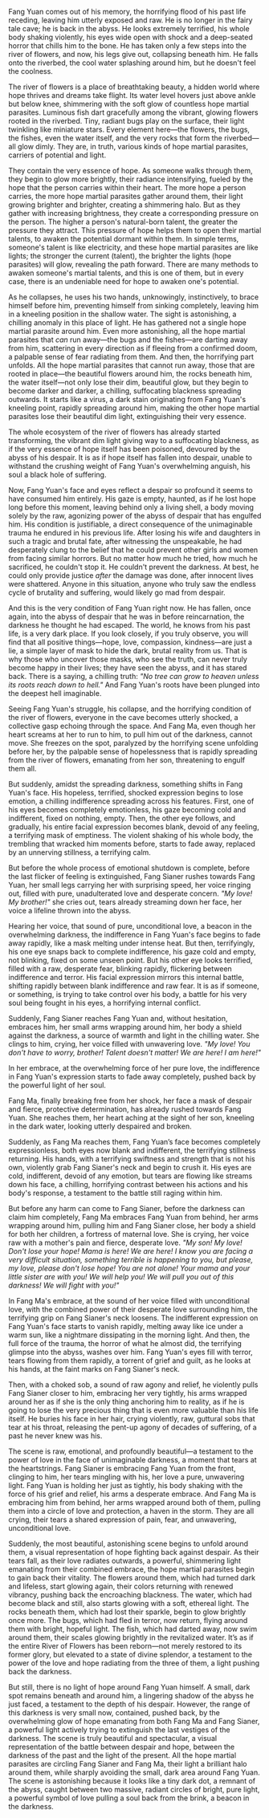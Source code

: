 Fang Yuan comes out of his memory, the horrifying flood of his past life receding, leaving him utterly exposed and raw. He is no longer in the fairy tale cave; he is back in the abyss. He looks extremely terrified, his whole body shaking violently, his eyes wide open with shock and a deep-seated horror that chills him to the bone. He has taken only a few steps into the river of flowers, and now, his legs give out, collapsing beneath him. He falls onto the riverbed, the cool water splashing around him, but he doesn't feel the coolness.

The river of flowers is a place of breathtaking beauty, a hidden world where hope thrives and dreams take flight. Its water level hovers just above ankle but below knee, shimmering with the soft glow of countless hope martial parasites. Luminous fish dart gracefully among the vibrant, glowing flowers rooted in the riverbed. Tiny, radiant bugs play on the surface, their light twinkling like miniature stars. Every element here—the flowers, the bugs, the fishes, even the water itself, and the very rocks that form the riverbed—all glow dimly. They are, in truth, various kinds of hope martial parasites, carriers of potential and light.

They contain the very essence of hope. As someone walks through them, they begin to glow more brightly, their radiance intensifying, fueled by the hope that the person carries within their heart. The more hope a person carries, the more hope martial parasites gather around them, their light growing brighter and brighter, creating a shimmering halo. But as they gather with increasing brightness, they create a corresponding pressure on the person. The higher a person's natural-born talent, the greater the pressure they attract. This pressure of hope helps them to open their martial talents, to awaken the potential dormant within them. In simple terms, someone's talent is like electricity, and these hope martial parasites are like lights; the stronger the current (talent), the brighter the lights (hope parasites) will glow, revealing the path forward. There are many methods to awaken someone's martial talents, and this is one of them, but in every case, there is an undeniable need for hope to awaken one's potential.

As he collapses, he uses his two hands, unknowingly, instinctively, to brace himself before him, preventing himself from sinking completely, leaving him in a kneeling position in the shallow water. The sight is astonishing, a chilling anomaly in this place of light. He has gathered not a single hope martial parasite around him. Even more astonishing, all the hope martial parasites that _can_ run away—the bugs and the fishes—are darting away from him, scattering in every direction as if fleeing from a confirmed doom, a palpable sense of fear radiating from them. And then, the horrifying part unfolds. All the hope martial parasites that cannot run away, those that are rooted in place—the beautiful flowers around him, the rocks beneath him, the water itself—not only lose their dim, beautiful glow, but they begin to become darker and darker, a chilling, suffocating blackness spreading outwards. It starts like a virus, a dark stain originating from Fang Yuan's kneeling point, rapidly spreading around him, making the other hope martial parasites lose their beautiful dim light, extinguishing their very essence.

The whole ecosystem of the river of flowers has already started transforming, the vibrant dim light giving way to a suffocating blackness, as if the very essence of hope itself has been poisoned, devoured by the abyss of his despair. It is as if hope itself has fallen into despair, unable to withstand the crushing weight of Fang Yuan's overwhelming anguish, his soul a black hole of suffering.

Now, Fang Yuan's face and eyes reflect a despair so profound it seems to have consumed him entirely. His gaze is empty, haunted, as if he lost hope long before this moment, leaving behind only a living shell, a body moving solely by the raw, agonizing power of the abyss of despair that has engulfed him. His condition is justifiable, a direct consequence of the unimaginable trauma he endured in his previous life. After losing his wife and daughters in such a tragic and brutal fate, after witnessing the unspeakable, he had desperately clung to the belief that he could prevent other girls and women from facing similar horrors. But no matter how much he tried, how much he sacrificed, he couldn't stop it. He couldn't prevent the darkness. At best, he could only provide justice _after_ the damage was done, after innocent lives were shattered. Anyone in this situation, anyone who truly saw the endless cycle of brutality and suffering, would likely go mad from despair.

And this is the very condition of Fang Yuan right now. He has fallen, once again, into the abyss of despair that he was in before reincarnation, the darkness he thought he had escaped. The world, he knows from his past life, is a very dark place. If you look closely, if you truly observe, you will find that all positive things—hope, love, compassion, kindness—are just a lie, a simple layer of mask to hide the dark, brutal reality from us. That is why those who uncover those masks, who see the truth, can never truly become happy in their lives; they have seen the abyss, and it has stared back. There is a saying, a chilling truth: _"No tree can grow to heaven unless its roots reach down to hell."_ And Fang Yuan's roots have been plunged into the deepest hell imaginable.

Seeing Fang Yuan's struggle, his collapse, and the horrifying condition of the river of flowers, everyone in the cave becomes utterly shocked, a collective gasp echoing through the space. And Fang Ma, even though her heart screams at her to run to him, to pull him out of the darkness, cannot move. She freezes on the spot, paralyzed by the horrifying scene unfolding before her, by the palpable sense of hopelessness that is rapidly spreading from the river of flowers, emanating from her son, threatening to engulf them all.

But suddenly, amidst the spreading darkness, something shifts in Fang Yuan's face. His hopeless, terrified, shocked expression begins to lose emotion, a chilling indifference spreading across his features. First, one of his eyes becomes completely emotionless, his gaze becoming cold and indifferent, fixed on nothing, empty. Then, the other eye follows, and gradually, his entire facial expression becomes blank, devoid of any feeling, a terrifying mask of emptiness. The violent shaking of his whole body, the trembling that wracked him moments before, starts to fade away, replaced by an unnerving stillness, a terrifying calm.

But before the whole process of emotional shutdown is complete, before the last flicker of feeling is extinguished, Fang Sianer rushes towards Fang Yuan, her small legs carrying her with surprising speed, her voice ringing out, filled with pure, unadulterated love and desperate concern. _"My love! My brother!"_ she cries out, tears already streaming down her face, her voice a lifeline thrown into the abyss.

Hearing her voice, that sound of pure, unconditional love, a beacon in the overwhelming darkness, the indifference in Fang Yuan's face begins to fade away rapidly, like a mask melting under intense heat. But then, terrifyingly, his one eye snaps back to complete indifference, his gaze cold and empty, not blinking, fixed on some unseen point. But his other eye looks terrified, filled with a raw, desperate fear, blinking rapidly, flickering between indifference and terror. His facial expression mirrors this internal battle, shifting rapidly between blank indifference and raw fear. It is as if someone, or something, is trying to take control over his body, a battle for his very soul being fought in his eyes, a horrifying internal conflict.

Suddenly, Fang Sianer reaches Fang Yuan and, without hesitation, embraces him, her small arms wrapping around him, her body a shield against the darkness, a source of warmth and light in the chilling water. She clings to him, crying, her voice filled with unwavering love. _"My love! You don't have to worry, brother! Talent doesn't matter! We are here! I am here!"_

In her embrace, at the overwhelming force of her pure love, the indifference in Fang Yuan's expression starts to fade away completely, pushed back by the powerful light of her soul.

Fang Ma, finally breaking free from her shock, her face a mask of despair and fierce, protective determination, has already rushed towards Fang Yuan. She reaches them, her heart aching at the sight of her son, kneeling in the dark water, looking utterly despaired and broken.

Suddenly, as Fang Ma reaches them, Fang Yuan’s face becomes completely expressionless, both eyes now blank and indifferent, the terrifying stillness returning. His hands, with a terrifying swiftness and strength that is not his own, violently grab Fang Sianer's neck and begin to crush it. His eyes are cold, indifferent, devoid of any emotion, but tears are flowing like streams down his face, a chilling, horrifying contrast between his actions and his body's response, a testament to the battle still raging within him.

But before any harm can come to Fang Sianer, before the darkness can claim him completely, Fang Ma embraces Fang Yuan from behind, her arms wrapping around him, pulling him and Fang Sianer close, her body a shield for both her children, a fortress of maternal love. She is crying, her voice raw with a mother's pain and fierce, desperate love. _"My son! My love! Don't lose your hope! Mama is here! We are here! I know you are facing a very difficult situation, something terrible is happening to you, but please, my love, please don't lose hope! You are not alone! Your mama and your little sister are with you! We will help you! We will pull you out of this darkness! We will fight with you!"_

In Fang Ma's embrace, at the sound of her voice filled with unconditional love, with the combined power of their desperate love surrounding him, the terrifying grip on Fang Sianer's neck loosens. The indifferent expression on Fang Yuan's face starts to vanish rapidly, melting away like ice under a warm sun, like a nightmare dissipating in the morning light. And then, the full force of the trauma, the horror of what he almost did, the terrifying glimpse into the abyss, washes over him. Fang Yuan's eyes fill with terror, tears flowing from them rapidly, a torrent of grief and guilt, as he looks at his hands, at the faint marks on Fang Sianer's neck.

Then, with a choked sob, a sound of raw agony and relief, he violently pulls Fang Sianer closer to him, embracing her very tightly, his arms wrapped around her as if she is the only thing anchoring him to reality, as if he is going to lose the very precious thing that is even more valuable than his life itself. He buries his face in her hair, crying violently, raw, guttural sobs that tear at his throat, releasing the pent-up agony of decades of suffering, of a past he never knew was his.

The scene is raw, emotional, and profoundly beautiful—a testament to the power of love in the face of unimaginable darkness, a moment that tears at the heartstrings. Fang Sianer is embracing Fang Yuan from the front, clinging to him, her tears mingling with his, her love a pure, unwavering light. Fang Yuan is holding her just as tightly, his body shaking with the force of his grief and relief, his arms a desperate embrace. And Fang Ma is embracing him from behind, her arms wrapped around both of them, pulling them into a circle of love and protection, a haven in the storm. They are all crying, their tears a shared expression of pain, fear, and unwavering, unconditional love.

Suddenly, the most beautiful, astonishing scene begins to unfold around them, a visual representation of hope fighting back against despair. As their tears fall, as their love radiates outwards, a powerful, shimmering light emanating from their combined embrace, the hope martial parasites begin to gain back their vitality. The flowers around them, which had turned dark and lifeless, start glowing again, their colors returning with renewed vibrancy, pushing back the encroaching blackness. The water, which had become black and still, also starts glowing with a soft, ethereal light. The rocks beneath them, which had lost their sparkle, begin to glow brightly once more. The bugs, which had fled in terror, now return, flying around them with bright, hopeful light. The fish, which had darted away, now swim around them, their scales glowing brightly in the revitalized water. It’s as if the entire River of Flowers has been reborn—not merely restored to its former glory, but elevated to a state of divine splendor, a testament to the power of the love and hope radiating from the three of them, a light pushing back the darkness.

But still, there is no light of hope around Fang Yuan himself. A small, dark spot remains beneath and around him, a lingering shadow of the abyss he just faced, a testament to the depth of his despair. However, the range of this darkness is very small now, contained, pushed back, by the overwhelming glow of hope emanating from both Fang Ma and Fang Sianer, a powerful light actively trying to extinguish the last vestiges of the darkness. The scene is truly beautiful and spectacular, a visual representation of the battle between despair and hope, between the darkness of the past and the light of the present. All the hope martial parasites are circling Fang Sianer and Fang Ma, their light a brilliant halo around them, while sharply avoiding the small, dark area around Fang Yuan. The scene is astonishing because it looks like a tiny dark dot, a remnant of the abyss, caught between two massive, radiant circles of bright, pure light, a powerful symbol of love pulling a soul back from the brink, a beacon in the darkness.